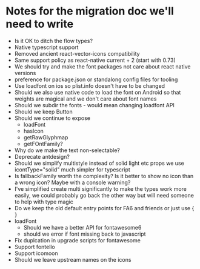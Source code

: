 # Notes for the migration doc we'll need to write

* Is it OK to ditch the flow types?
* Native typescript support
* Removed ancient react-vector-icons compatibility
* Same support policy as react-native current + 2 (start with 0.73)
* We should try and make the font packages not care about react native versions
* preference for package.json or standalong config files for tooling
* Use loadfont on ios so plist.info doesn't have to be changed
* Should we also use native code to load the font on Android so that weights are magical and we don't care about font names
* Should we subdir the fonts - would mean changing loadfont API
* Should we keep Button
* Should we continue to expose
  * loadFont
  * hasIcon
  * getRawGlyphmap
  * getFOntFamily?
* Why do we make the text non-selectable?
* Deprecate antdesign?
* Should we simplify multistyle instead of solid light etc props we use icontType="solid" much simpler for typescript
* Is fallbackFamily worth the complexity? Is it better to show no icon than a wrong icon? Maybe with a console warning?
* I've simplified create multi significantly to make the types work more easily, we could probably go back the other way but will need someone to help with type magic
* Do we keep the old default entry points for FA6 and friends or just use { }
* loadFont
  * Should we have a better API for fontawesome6
  * should we error if font missing back to javascript
* Fix duplcation in upgrade scripts for fontawesome
* Support fontello
* Support icomoon
* Should we leave upstream names on the icons
